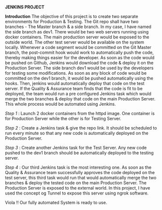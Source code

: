 **JENKINS PROJECT**

**Introduction**
The objective of this project is to create two separate environments for Production & Testing. The Git repo shall have two branches - The Master branch & a side branch. In my case, I have named the side branch as dev1. There would be two web servers running using docker containers. The main production server would be exposed to the outside world. The other test server would be available on the system locally. Whenever a code segment would be committed on the Git Master branch, the post-commit hook would work to automatically push the code, thereby making things easier for the developer. As soon as the code would be pushed on Github, Jenkins would download the code & deploy it on the Production Server. The side branch dev1 would be used by the developers for testing some modifications. As soon as any block of code would be committed on the dev1 branch, it would be pushed automatically using the hooks. Then, jenkins would automatically deploy that code on the test server. If the Quality & Assurance team finds that the code is fit to be deployed, the team would run a pre configured Jenkins task which would merge the two branches & deploy that code on the main Production Server. This whole process would be automated using Jenkins.

*Step 1* :  Launch 2 docker containers from the httpd image. One container is for Production Server while the other is for Testing Server. 


*Step 2* : Create a Jenkins task & give the repo link. It should be scheduled to run every minute so that any new code is automatically deployed on the Production Server.



*Step 3* : Create another Jenkins task for the Test Server. Any new code pushed to the dev1 branch should be automatically deployed to the testing server.



*Step 4* : Our third Jenkins task is the most interesting one. As soon as the Quality & Assurance team successfully approves the code deployed on the test server, this third task would run that would automatically merge the two branches & deploy the tested code on the  main Production Server. The Production Server is exposed to the external world. In this project, I have used the concept og Tunnel to expose this server using ngrok software.

Viola !! Our fully automated System is ready to use. 
